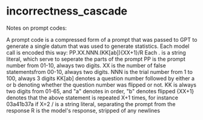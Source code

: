 # incorrectness_cascade



Notes on prompt codes:

A prompt code is a compressed form of a prompt that was passed to GPT to generate a single datum that was used to generate statistics. Each model call is encoded this way:
PP.XX.NNN.(KK[ab]){XX+1}/R
Each . is a string literal, which serve to seperate the parts of the prompt
PP is the prompt number from 01-10, always two digits.
XX is the number of false statementsfrom 00-10, always two digits.
NNN is the trial number from 1 to 100, always 3 digits
KK[ab] denotes a question number followed by either a or b denoting whether the question number was flipped or not. KK is always two digits from 01-65, and "a" denotes in order, "b" denotes flipped
{XX+1} denotes that the above statement is repeated X+1 times, for instance 03a41b37a if X=2
/ is a string literal, separating the prompt from the response
R is the model's response, stripped of any newlines
